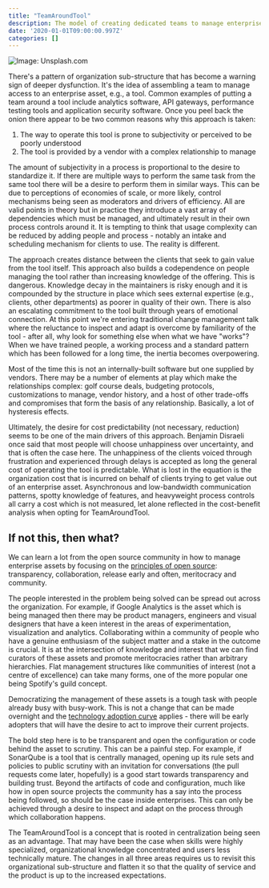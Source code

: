 ```yaml
---
title: "TeamAroundTool"
description: The model of creating dedicated teams to manage enterprise assets used by internal users needs to be revisited.  
date: '2020-01-01T09:00:00.997Z'
categories: []
---
```


![Image: Unsplash.com](https://images.unsplash.com/photo-1470753323753-3f8091bb0232?ixlib=rb-1.2.1&ixid=eyJhcHBfaWQiOjEyMDd9&auto=format&fit=crop&w=1200&q=80)

There's a pattern of organization sub-structure that has become a warning sign of deeper dysfunction. It's the idea of assembling a team to manage access to an enterprise asset, e.g., a tool.  Common examples of putting a team around a tool include analytics software, API gateways, performance testing tools and application security software. Once you peel back the onion there appear to be two common reasons why this approach is taken:

1. The way to operate this tool is prone to subjectivity or perceived to be poorly understood
2. The tool is provided by a vendor with a complex relationship to manage

The amount of subjectivity in a process is proportional to the desire to standardize it. If there are multiple ways to perform the same task from the same tool there will be a desire to perform them in similar ways. This can be due to perceptions of economies of scale, or more likely, control mechanisms being seen as moderators and drivers of efficiency. All are valid points in theory but in practice they introduce a vast array of dependencies which must be managed, and ultimately result in their own process controls around it. It is tempting to think that usage complexity can be reduced by adding people and process - notably an intake and scheduling mechanism for clients to use. The reality is different.

The approach creates distance between the clients that seek to gain value from the tool itself. This approach also builds a codependence on people managing the tool rather than increasing knowledge of the offering. This is dangerous. Knowledge decay in the maintainers is risky enough and it is compounded by the structure in place which sees external expertise (e.g., clients, other departments) as poorer in quality of their own. There is also an escalating commitment to the tool built through years of emotional connection. At this point we're entering traditional change management talk where the reluctance to inspect and adapt is overcome by familiarity of the tool - after all, why look for something else when what we have "works"? When we have trained people, a working process and a standard pattern which has been followed for a long time, the inertia becomes overpowering.

Most of the time this is not an internally-built software but one supplied by vendors. There may be a number of elements at play which make the relationships complex: golf course deals, budgeting protocols, customizations to manage, vendor history, and a host of other trade-offs and compromises that form the basis of any relationship. Basically, a lot of hysteresis effects.

Ultimately, the desire for cost predictability (not necessary, reduction) seems to be one of the main drivers of this approach. Benjamin Disraeli once said that most people will choose unhappiness over uncertainty, and that is often the case here. The unhappiness of the clients voiced through frustration and experienced through delays is accepted as long the general cost of operating the tool is predictable. What is lost in the equation is the organization cost that is incurred on behalf of clients trying to get value out of an enterprise asset. Asynchronous and low-bandwidth communication patterns, spotty knowledge of features, and heavyweight process controls all carry a cost which is not measured, let alone reflected in the cost-benefit analysis when opting for TeamAroundTool.

## If not this, then what?
We can learn a lot from the open source community in how to manage enterprise assets by focusing on the [principles of open source](https://opensource.com/open-source-way): transparency, collaboration, release early and often, meritocracy and community.

The people interested in the problem being solved can be spread out across the organization. For example, if Google Analytics is the asset which is being managed then there may be product managers, engineers and visual designers that have a keen interest in the areas of experimentation, visualization and analytics. Collaborating within a community of people who have a genuine enthusiasm of the subject matter and a stake in the outcome is crucial. It is at the intersection of knowledge and interest that we can find curators of these assets and promote meritocracies rather than arbitrary hierarchies. Flat management structures like communities of interest (not a centre of excellence) can take many forms, one of the more popular one being Spotify's guild concept. 

Democratizing the management of these assets is a tough task with people already busy with busy-work. This is not a change that can be made overnight and the [technology adoption curve](https://en.wikipedia.org/wiki/Technology_adoption_life_cycle) applies - there will be early adopters that will have the desire to act to improve their current projects. 

The bold step here is to be transparent and open the configuration or code behind the asset to scrutiny. This can be a painful step. For example, if SonarQube is a tool that is centrally managed, opening up its rule sets and policies to public scrutiny with an invitation for conversations (the pull requests come later, hopefully) is a good start towards transparency and building trust. Beyond the artifacts of code and configuration, much like how in open source projects the community has a say into the process being followed, so should be the case inside enterprises. This can only be achieved through a desire to inspect and adapt on the process through which collaboration happens.

The TeamAroundTool is a concept that is rooted in centralization being seen as an advantage. That may have been the case when skills were highly specialized, organizational knowledge concentrated and users less technically mature. The changes in all three areas requires us to revisit this organizational sub-structure and flatten it so that the quality of service and the product is up to the increased expectations.

